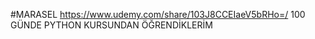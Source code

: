 #MARASEL https://www.udemy.com/share/103J8CCEIaeV5bRHo=/      100 GÜNDE PYTHON KURSUNDAN ÖĞRENDİKLERİM
